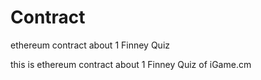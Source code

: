 # Contract
ethereum contract about 1 Finney Quiz

this is ethereum contract about 1 Finney Quiz of iGame.cm
